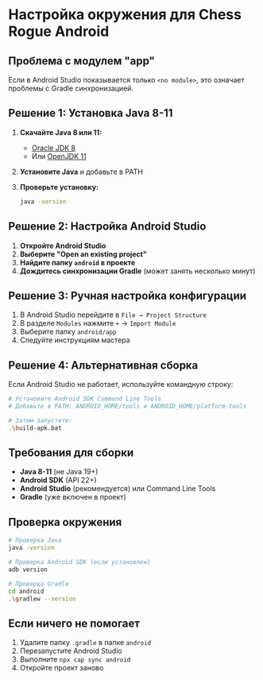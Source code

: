 # Настройка окружения для Chess Rogue Android

## Проблема с модулем "app"

Если в Android Studio показывается только `<no module>`, это означает проблемы с Gradle синхронизацией.

## Решение 1: Установка Java 8-11

1. **Скачайте Java 8 или 11:**
   - [Oracle JDK 8](https://www.oracle.com/java/technologies/javase/javase8-archive-downloads.html)
   - Или [OpenJDK 11](https://adoptium.net/)

2. **Установите Java** и добавьте в PATH

3. **Проверьте установку:**
   ```bash
   java -version
   ```

## Решение 2: Настройка Android Studio

1. **Откройте Android Studio**
2. **Выберите "Open an existing project"**
3. **Найдите папку `android` в проекте**
4. **Дождитесь синхронизации Gradle** (может занять несколько минут)

## Решение 3: Ручная настройка конфигурации

1. В Android Studio перейдите в `File → Project Structure`
2. В разделе `Modules` нажмите `+` → `Import Module`
3. Выберите папку `android/app`
4. Следуйте инструкциям мастера

## Решение 4: Альтернативная сборка

Если Android Studio не работает, используйте командную строку:

```bash
# Установите Android SDK Command Line Tools
# Добавьте в PATH: ANDROID_HOME/tools и ANDROID_HOME/platform-tools

# Затем запустите:
.\build-apk.bat
```

## Требования для сборки

- **Java 8-11** (не Java 19+)
- **Android SDK** (API 22+)
- **Android Studio** (рекомендуется) или Command Line Tools
- **Gradle** (уже включен в проект)

## Проверка окружения

```bash
# Проверка Java
java -version

# Проверка Android SDK (если установлен)
adb version

# Проверка Gradle
cd android
.\gradlew --version
```

## Если ничего не помогает

1. Удалите папку `.gradle` в папке `android`
2. Перезапустите Android Studio
3. Выполните `npx cap sync android`
4. Откройте проект заново 
